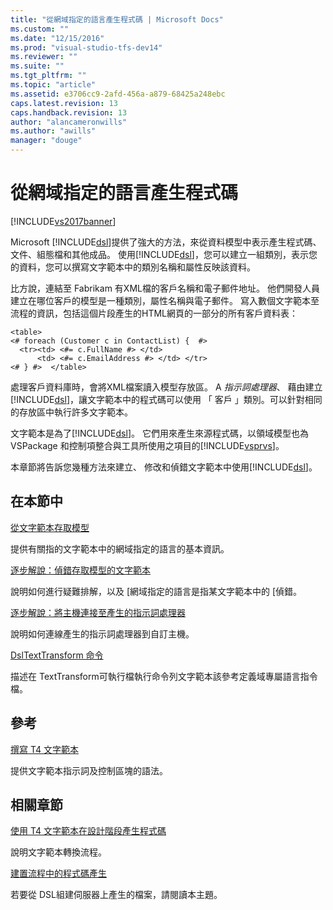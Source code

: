 ```yaml
---
title: "從網域指定的語言產生程式碼 | Microsoft Docs"
ms.custom: ""
ms.date: "12/15/2016"
ms.prod: "visual-studio-tfs-dev14"
ms.reviewer: ""
ms.suite: ""
ms.tgt_pltfrm: ""
ms.topic: "article"
ms.assetid: e3706cc9-2afd-456a-a879-68425a248ebc
caps.latest.revision: 13
caps.handback.revision: 13
author: "alancameronwills"
ms.author: "awills"
manager: "douge"
---
```

# 從網域指定的語言產生程式碼
[!INCLUDE[vs2017banner](../code-quality/includes/vs2017banner.md)]

Microsoft [!INCLUDE[dsl](../modeling/includes/dsl_md.md)]提供了強大的方法，來從資料模型中表示產生程式碼、 文件、組態檔和其他成品。  使用[!INCLUDE[dsl](../modeling/includes/dsl_md.md)]，您可以建立一組類別，表示您的資料，您可以撰寫文字範本中的類別名稱和屬性反映該資料。  
  
 比方說，連結至 Fabrikam 有XML檔的客戶名稱和電子郵件地址。  他們開發人員建立在哪位客戶的模型是一種類別，屬性名稱與電子郵件。  寫入數個文字範本至流程的資訊，包括這個片段產生的HTML網頁的一部分的所有客戶資料表：  
  
```  
<table>  
<# foreach (Customer c in ContactList) {  #>  
  <tr><td> <#= c.FullName #> </td>   
      <td> <#= c.EmailAddress #> </td> </tr>  
<# } #>  </table>  
```  
  
 處理客戶資料庫時，會將XML檔案讀入模型存放區。  A *指示詞處理器*、 藉由建立[!INCLUDE[dsl](../modeling/includes/dsl_md.md)]，讓文字範本中的程式碼可以使用 「 客戶 」類別。可以針對相同的存放區中執行許多文字範本。  
  
 文字範本是為了[!INCLUDE[dsl](../modeling/includes/dsl_md.md)]。  它們用來產生來源程式碼，以領域模型也為 VSPackage 和控制項整合與工具所使用之項目的[!INCLUDE[vsprvs](../code-quality/includes/vsprvs_md.md)]。  
  
 本章節將告訴您幾種方法來建立、 修改和偵錯文字範本中使用[!INCLUDE[dsl](../modeling/includes/dsl_md.md)]。  
  
## 在本節中  
 [從文字範本存取模型](../modeling/accessing-models-from-text-templates.md)  
  
 提供有關指的文字範本中的網域指定的語言的基本資訊。  
  
 [逐步解說：偵錯存取模型的文字範本](../Topic/Walkthrough:%20Debugging%20a%20Text%20Template%20that%20Accesses%20a%20Model.md)  
  
 說明如何進行疑難排解，以及 \[網域指定的語言是指某文字範本中的 \[偵錯。  
  
 [逐步解說：將主機連接至產生的指示詞處理器](../modeling/walkthrough-connecting-a-host-to-a-generated-directive-processor.md)  
  
 說明如何連線產生的指示詞處理器到自訂主機。  
  
 [DslTextTransform 命令](../modeling/the-dsltexttransform-command.md)  
  
 描述在 TextTransform可執行檔執行命令列文字範本該參考定義域專屬語言指令檔。  
  
## 參考  
 [撰寫 T4 文字範本](../modeling/writing-a-t4-text-template.md)  
  
 提供文字範本指示詞及控制區塊的語法。  
  
## 相關章節  
 [使用 T4 文字範本在設計階段產生程式碼](../modeling/design-time-code-generation-by-using-t4-text-templates.md)  
  
 說明文字範本轉換流程。  
  
 [建置流程中的程式碼產生](../modeling/code-generation-in-a-build-process.md)  
  
 若要從 DSL組建伺服器上產生的檔案，請閱讀本主題。
